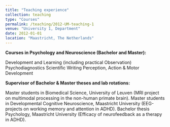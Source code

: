 ```yaml
---
title: "Teaching experience"
collection: teaching
type: "Courses"
permalink: /teaching/2012-UM-teaching-1
venue: "University 1, Department"
date: 2012-01-01
location: "Maastricht, The Netherlands"
---
```


**Courses in Psychology and Neuroscience (Bachelor and Master):**

Development and Learning (including practical Observation)
Psychodiagnostics
Scientific Writing
Perception, Action & Motor Development


**Supervisor of Bachelor & Master theses and lab rotations:**

Master students in Biomedical Science, University of Leuven (MRI project on multimodal processing in the non-human primate brain).
Master students in Developmental Cognitive Neuroscience, Maastricht University (EEG-projects on working memory and attention in ADHD).
Bachelor thesis Psychology, Maastricht University (Efficacy of neurofeedback as a therapy in ADHD).
